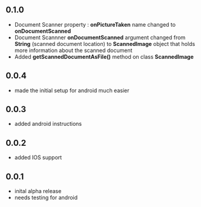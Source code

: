 ## 0.1.0

* Document Scanner property : **onPictureTaken** name changed to **onDocumentScanned**
* Document Scannner **onDocumentScanned** argument changed from **String** (scanned document location) to **ScannedImage** object that holds more information about the scanned document
* Added **getScannedDocumentAsFile()** method on class  **ScannedImage**  

## 0.0.4

* made the initial setup for android much easier

## 0.0.3

* added android instructions

## 0.0.2

* added IOS support

## 0.0.1

* inital alpha release
* needs testing for android
